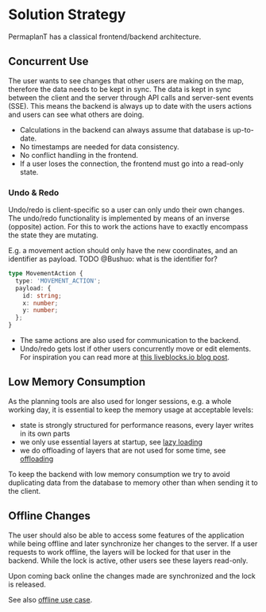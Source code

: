 # Solution Strategy

PermaplanT has a classical frontend/backend architecture.

## Concurrent Use

The user wants to see changes that other users are making on the map, therefore the data needs to be kept in sync.
The data is kept in sync between the client and the server through API calls and server-sent events (SSE).
This means the backend is always up to date with the users actions and users can see what others are doing.

- Calculations in the backend can always assume that database is up-to-date.
- No timestamps are needed for data consistency.
- No conflict handling in the frontend.
- If a user loses the connection, the frontend must go into a read-only state.

### Undo & Redo

Undo/redo is client-specific so a user can only undo their own changes.
The undo/redo functionality is implemented by means of an inverse (opposite) action.
For this to work the actions have to exactly encompass the state they are mutating.

E.g. a movement action should only have the new coordinates, and an identifier as payload.
TODO @Bushuo: what is the identifier for?

```ts
type MovementAction {
  type: 'MOVEMENT_ACTION';
  payload: {
    id: string;
    x: number;
    y: number;
  };
}
```

- The same actions are also used for communication to the backend.
- Undo/redo gets lost if other users concurrently move or edit elements.
  For inspiration you can read more at [this liveblocks.io blog post](https://liveblocks.io/blog/how-to-build-undo-redo-in-a-multiplayer-environment).

## Low Memory Consumption

As the planning tools are also used for longer sessions, e.g. a whole working day, it is essential to keep the memory usage at acceptable levels:

- state is strongly structured for performance reasons, every layer writes in its own parts
- we only use essential layers at startup, see [lazy loading](../decisions/frontend_lazyloading.md)
- we do offloading of layers that are not used for some time, see [offloading](../decisions/frontend_offloading.md)

To keep the backend with low memory consumption we try to avoid duplicating data from the database to memory other than when sending it to the client.

## Offline Changes

The user should also be able to access some features of the application while being offline and later synchronize her changes to the server.
If a user requests to work offline, the layers will be locked for that user in the backend.
While the lock is active, other users see these layers read-only.

Upon coming back online the changes made are synchronized and the lock is released.

See also [offline use case](../usecases/assigned/offline.md).
